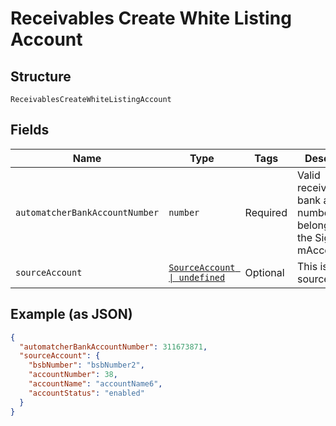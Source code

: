 
# Receivables Create White Listing Account

## Structure

`ReceivablesCreateWhiteListingAccount`

## Fields

| Name | Type | Tags | Description |
|  --- | --- | --- | --- |
| `automatcherBankAccountNumber` | `number` | Required | Valid receivables bank account number belonging to the Sign-in mAccount. |
| `sourceAccount` | [`SourceAccount \| undefined`](../../doc/models/source-account.md) | Optional | This is the  sourceAccount |

## Example (as JSON)

```json
{
  "automatcherBankAccountNumber": 311673871,
  "sourceAccount": {
    "bsbNumber": "bsbNumber2",
    "accountNumber": 38,
    "accountName": "accountName6",
    "accountStatus": "enabled"
  }
}
```

